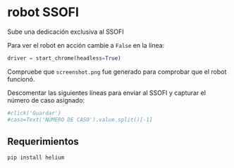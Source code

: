 # robot SSOFI
Sube una dedicación exclusiva al SSOFI

Para ver el robot en acción cambie a `False` en la línea:
```python
driver = start_chrome(headless=True) 
```
Compruebe que `screenshot.png` fue generado para comprobar que el robot funcionó.

Descomentar las siguientes líneas para enviar al SSOFI y capturar el número de caso asignado:
```python
#click('Guardar')
#caso=Text('NÚMERO DE CASO').value.split()[-1]
```


## Requerimientos
```bash
pip install helium
```


